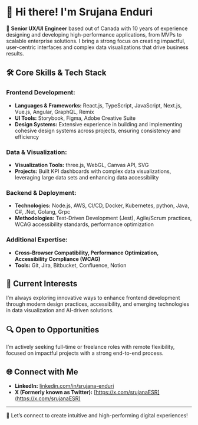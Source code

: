 # 👋 Hi there! I'm Srujana Enduri

🌟 **Senior UX/UI Engineer** based out of Canada with 10 years of experience designing and developing high-performance applications, from MVPs to scalable enterprise solutions. I bring a strong focus on creating impactful, user-centric interfaces and complex data visualizations that drive business results.

## 🛠️ Core Skills & Tech Stack

### Frontend Development:
- **Languages & Frameworks:** React.js, TypeScript, JavaScript, Next.js, Vue.js, Angular, GraphQL, Remix
- **UI Tools:** Storybook, Figma, Adobe Creative Suite
- **Design Systems:** Extensive experience in building and implementing cohesive design systems across projects, ensuring consistency and efficiency

### Data & Visualization:
- **Visualization Tools:** three.js, WebGL, Canvas API, SVG
- **Projects:** Built KPI dashboards with complex data visualizations, leveraging large data sets and enhancing data accessibility

### Backend & Deployment:
- **Technologies:** Node.js, AWS, CI/CD, Docker, Kubernetes, python, Java, C#, .Net, Golang, Grpc
- **Methodologies:** Test-Driven Development (Jest), Agile/Scrum practices, WCAG accessibility standards, performance optimization

### Additional Expertise:
- **Cross-Browser Compatibility, Performance Optimization, Accessibility Compliance (WCAG)**
- **Tools:** Git, Jira, Bitbucket, Confluence, Notion

## 🚀 Current Interests
I’m always exploring innovative ways to enhance frontend development through modern design practices, accessibility, and emerging technologies in data visualization and AI-driven solutions.

## 🔍 Open to Opportunities
I’m actively seeking full-time or freelance roles with remote flexibility, focused on impactful projects with a strong end-to-end process.

## 🌐 Connect with Me
- **LinkedIn:** [linkedin.com/in/srujana-enduri](https://www.linkedin.com/in/srujana-enduri/)
- **X (Formerly known as Twitter):** [https://x.com/srujanaESR](https://x.com/srujanaESR)

---

💼 Let’s connect to create intuitive and high-performing digital experiences!
